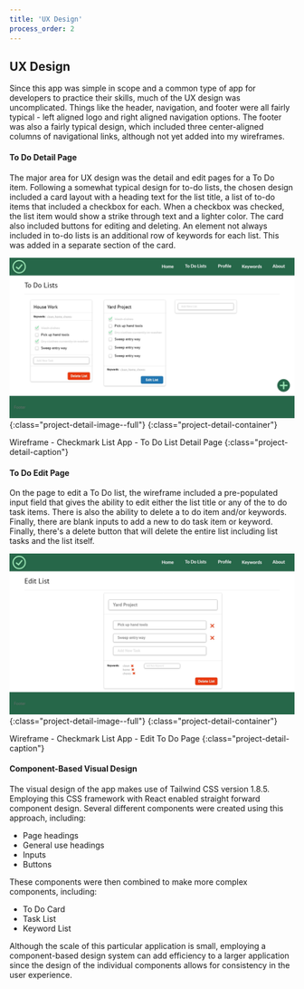 ```yaml
---
title: 'UX Design'
process_order: 2
---
```


## UX Design

Since this app was simple in scope and a common type of app for developers to practice their skills, much of the UX design was uncomplicated. Things like the header, navigation, and footer were all fairly typical - left aligned logo and right aligned navigation options. The footer was also a fairly typical design, which included three center-aligned columns of navigational links, although not yet added into my wireframes.

#### To Do Detail Page

The major area for UX design was the detail and edit pages for a To Do item. Following a somewhat typical design for to-do lists, the chosen design included a card layout with a heading text for the list title, a list of to-do items that included a checkbox for each. When a checkbox was checked, the list item would show a strike through text and a lighter color. The card also included buttons for editing and deleting. An element not always included in to-do lists is an additional row of keywords for each list. This was added in a separate section of the card.

![Wireframe - Checkmark List App - To Do List Detail Page](../../assets/img/project/checkmark-list-app-to-do-lists-page.jpg){:class="project-detail-image--full"}
{:class="project-detail-container"}

Wireframe - Checkmark List App - To Do List Detail Page
{:class="project-detail-caption"}

#### To Do Edit Page

On the page to edit a To Do list, the wireframe included a pre-populated input field that gives the ability to edit either the list title or any of the to do task items. There is also the ability to delete a to do item and/or keywords. Finally, there are blank inputs to add a new to do task item or keyword. Finally, there's a delete button that will delete the entire list including list tasks and the list itself.

![Wireframe - Checkmark List App - Edit To Do Page](../../assets/img/project/checkmark-list-app-edit-list-page.jpg){:class="project-detail-image--full"}
{:class="project-detail-container"}

Wireframe - Checkmark List App - Edit To Do Page
{:class="project-detail-caption"}

#### Component-Based Visual Design

The visual design of the app makes use of Tailwind CSS version 1.8.5. Employing this CSS framework with React enabled straight forward component design. Several different components were created using this approach, including:

- Page headings
- General use headings
- Inputs
- Buttons

These components were then combined to make more complex components, including:

- To Do Card
- Task List
- Keyword List

Although the scale of this particular application is small, employing a component-based design system can add efficiency to a larger application since the design of the individual components allows for consistency in the user experience.
